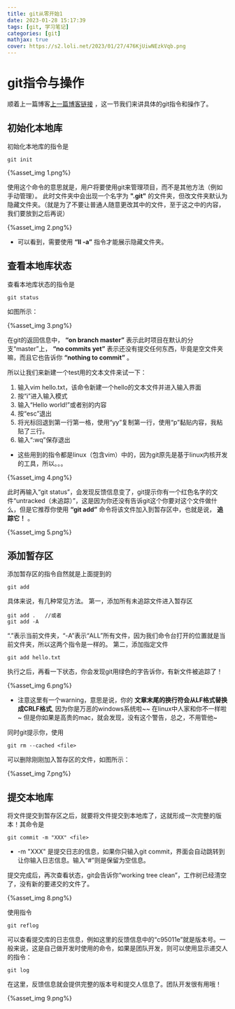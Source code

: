 ```yaml
---
title: git从零开始1
date: 2023-01-28 15:17:39
tags: [git, 学习笔记]
categories: [git]
mathjax: true
cover: https://s2.loli.net/2023/01/27/476KjUiwNEzkVqb.png
---
```


# git指令与操作
顺着上一篇博客[上一篇博客链接](https://yigexiaogai.github.io/2023/01/14/git%E4%BB%8E%E9%9B%B6%E5%BC%80%E5%A7%8B0/) ，这一节我们来讲具体的git指令和操作了。

## 初始化本地库
初始化本地库的指令是
```git
git init
```

{%asset_img 1.png%}

使用这个命令的意思就是，用户将要使用git来管理项目，而不是其他方法（例如手动管理）。
此时文件夹中会出现一个名字为 **".git"** 的文件夹，但改文件夹默认为隐藏文件夹。（就是为了不要让普通人随意更改其中的文件，至于这之中的内容，我们要放到之后再说）

{%asset_img 2.png%}

* 可以看到，需要使用 **“ll -a”** 指令才能展示隐藏文件夹。

## 查看本地库状态
查看本地库状态的指令是
```git
git status
```

如图所示：

{%asset_img 3.png%}

在git的返回信息中， **“on branch master”** 表示此时项目在默认的分支“master”上， **“no commits yet”** 表示还没有提交任何东西，毕竟是空文件夹嘛，而且它也告诉你 **“nothing to commit”** 。

所以让我们来新建一个test用的文本文件来试一下：
1. 输入vim hello.txt，该命令新建一个hello的文本文件并进入输入界面
2. 按“i”进入输入模式
3. 输入“Hello world!”或者别的内容
4. 按“esc”退出
5. 将光标回退到第一行第一格，使用“yy”复制第一行，使用“p”黏贴内容，我粘贴了三行。
6. 输入“:wq”保存退出

* 这些用到的指令都是linux（包含vim）中的，因为git原先是基于linux内核开发的工具，所以。。。

{%asset_img 4.png%}

此时再输入“git status”，会发现反馈信息变了，git提示你有一个红色名字的文件“untracked（未追踪）”，这是因为你还没有告诉git这个你要对这个文件做什么，但是它推荐你使用 **“git add”** 命令将该文件加入到暂存区中，也就是说， **追踪它！** 。

{%asset_img 5.png%}

## 添加暂存区
添加暂存区的指令自然就是上面提到的
```git
git add
```

具体来说，有几种常见方法。
第一，添加所有未追踪文件进入暂存区
```git
git add .   //或者
git add -A
```

“.”表示当前文件夹，“-A”表示“ALL”所有文件，因为我们命令台打开的位置就是当前文件夹，所以这两个指令是一样的。
第二，添加指定文件
```git
git add hello.txt
```

执行之后，再看一下状态，你会发现git用绿色的字告诉你，有新文件被追踪了！

{%asset_img 6.png%}

* 注意这里有一个warning，意思是说，你的 **文章末尾的换行符会从LF格式替换成CRLF格式**, 因为你是万恶的windows系统啦~~ 在linux中人家和你不一样啦~ 但是你如果是高贵的mac，就会发现，没有这个警告，总之，不用管他~

同时git提示你，使用
```git
git rm --cached <file>
```
可以删除刚刚加入暂存区的文件，如图所示：

{%asset_img 7.png%}

## 提交本地库
将文件提交到暂存区之后，就要将文件提交到本地库了，这就形成一次完整的版本！其命令是
```git
git commit -m "XXX" <file>
```

* -m "XXX" 是提交日志的信息，如果你只输入git commit，界面会自动跳转到让你输入日志信息。输入“#”则是保留为空信息。

提交完成后，再次查看状态，git会告诉你“working tree clean”，工作树已经清空了，没有新的要递交的文件了。

{%asset_img 8.png%}

使用指令
```git
git reflog
```

可以查看提交库的日志信息，例如这里的反馈信息中的“c95011e”就是版本号。一般来说，这是自己做开发时使用的命令，如果是团队开发，则可以使用显示递交人的指令：
```git
git log
```

在这里，反馈信息就会提供完整的版本号和提交人信息了。团队开发很有用哦！

{%asset_img 9.png%}


